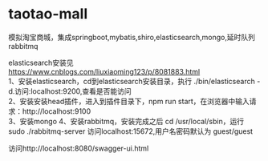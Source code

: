 # taotao-mall
模拟淘宝商城，集成springboot,mybatis,shiro,elasticsearch,mongo,延时队列rabbitmq

elasticsearch安装见 https://www.cnblogs.com/liuxiaoming123/p/8081883.html</br>
1、安装elasticsearch，cd到elasticsearch安装目录，执行 ./bin/elasticsearch -d.访问:localhost:9200,查看是否能访问</br>
2、安装安装head插件，进入到插件目录下，npm run start，在浏览器中输入请求：http://localhost:9100 </br>
3、安装mongo
4、安装rabbitmq，安装完成之后 cd /usr/local/sbin，运行 sudo ./rabbitmq-server 访问localhost:15672,用户名密码默认为 guest/guest

访问http://localhost:8080/swagger-ui.html

